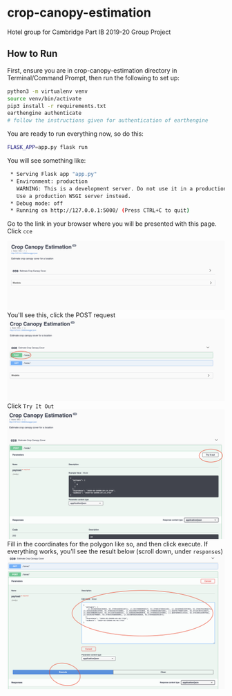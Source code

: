 # crop-canopy-estimation
Hotel group for Cambridge Part IB 2019-20 Group Project

## How to Run

First, ensure you are in crop-canopy-estimation directory in Terminal/Command Prompt, then run the following to set up:

```bash
python3 -m virtualenv venv
source venv/bin/activate
pip3 install -r requirements.txt
earthengine authenticate
# follow the instructions given for authentication of earthengine
```

You are ready to run everything now, so do this:

```bash
FLASK_APP=app.py flask run
```
You will see something like:

```bash
 * Serving Flask app "app.py"
 * Environment: production
   WARNING: This is a development server. Do not use it in a production deployment.
   Use a production WSGI server instead.
 * Debug mode: off
 * Running on http://127.0.0.1:5000/ (Press CTRL+C to quit)
```

Go to the link in your browser where you will be presented with this page. Click `cce`

![](md_images/api1.png)
You'll see this, click the POST request
![](md_images/api2.png)
Click `Try It Out`
![](md_images/api3.png)
Fill in the coordinates for the polygon like so, and then click execute. If everything works, you'll see the result below (scroll down, under `responses`)
![](md_images/api4.png)
